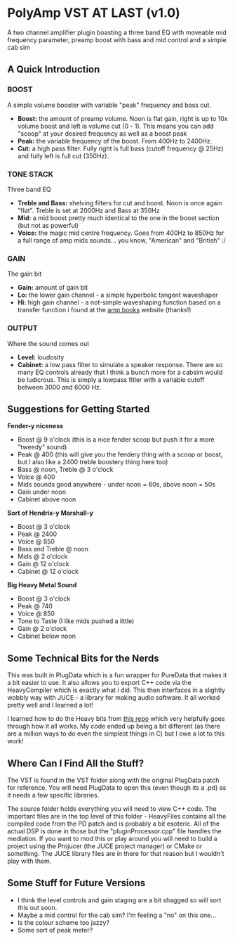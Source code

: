 # PolyAmp VST AT LAST (v1.0)
A two channel amplifier plugin boasting a three band EQ with moveable mid frequency parameter, preamp boost with bass and mid control and a simple cab sim

## A Quick Introduction
### BOOST
A simple volume booster with variable "peak" frequency and bass cut.
- **Boost:** the amount of preamp volume.  Noon is flat gain, right is up to 10x volume boost and left is volume cut (0 - 1).  This means you can add "scoop" at your desired frequency as well as a boost peak
- **Peak:** the variable frequency of the boost.  From 400Hz to 2400Hz.
- **Cut:** a high pass filter.  Fully right is full bass (cutoff frequency @ 25Hz) and fully left is full cut (350Hz).

### TONE STACK
Three band EQ
- **Treble and Bass:** shelving filters for cut and boost.  Noon is once again "flat".  Treble is set at 2000Hz and Bass at 350Hz
- **Mid:** a mid boost pretty much identical to the one in the boost section (but not as powerful)
- **Voice:** the magic mid centre frequency.  Goes from 400Hz to 850Hz for a full range of amp mids sounds... you know, "American" and "British" :/

### GAIN
The gain bit
- **Gain:** amount of gain bit
- **Lo:** the lower gain channel - a simple hyperbolic tangent waveshaper
- **Hi:** high gain channel - a not-simple waveshaping function based on a transfer function i found at the [amp books](https://www.ampbooks.com/mobile/dsp/preamp/) website (thanks!)

### OUTPUT
Where the sound comes out
- **Level:** loudosity
- **Cabinet:** a low pass filter to simulate a speaker response.  There are so many EQ controls already that I think a bunch more for a cabsim would be ludicrous.  This is simply a lowpass fitler with a variable cutoff between 3000 and 6000 Hz.

## Suggestions for Getting Started
**Fender-y niceness**
- Boost @ 9 o'clock (this is a nice fender scoop but push it for a more "tweedy" sound)
- Peak @ 400 (this will give you the fendery thing with a scoop or boost, but I also like a 2400 treble boostery thing here too)
- Bass @ noon, Treble @ 3 o'clock
- Voice @ 400
- Mids sounds good anywhere - under noon = 60s, above noon = 50s
- Gain under noon
- Cabinet above noon 

**Sort of Hendrix-y Marshall-y**
- Boost @ 3 o'clock
- Peak @ 2400
- Voice @ 850
- Bass and Treble @ noon
- Mids @ 2 o'clock
- Gain @ 12 o'clock
- Cabinet @ 12 o'clock

**Big Heavy Metal Sound**
- Boost @ 3 o'clock
- Peak @ 740
- Voice @ 850
- Tone to Taste (I like mids pushed a little)
- Gain @ 2 o'clock
- Cabinet below noon

## Some Technical Bits for the Nerds
This was built in PlugData which is a fun wrapper for PureData that makes it a bit easier to use.  It also allows you to export C++ code via the HeavyCompiler which is exactly what i did.  This then interfaces in a slightly wobbly way with JUCE - a library for making audio software.  It all worked pretty well and I learned a lot!

I learned how to do the Heavy bits from [this repo](https://github.com/o-g-sus/JUCE-HEAVY) which very helpfully goes through how it all works.  My code ended up being a bit different (as there are a million ways to do even the simplest things in C) but I owe a lot to this work!

## Where Can I Find All the Stuff?
The VST is found in the VST folder along with the original PlugData patch for reference.  You will need PlugData to open this (even though its a .pd) as it needs a few specific libraries.

The source folder holds everything you will need to view C++ code.  The important files are in the top level of this folder - HeavyFiles contains all the compiled code from the PD patch and is probably a bit esoteric.  All of the actual DSP is done in those but the "pluginProcessor.cpp" file handles the mediation.  If you want to mod this or play around you will need to build a project using the Projucer (the JUCE project manager) or CMake or something.  The JUCE library files are in there for that reason but I wouldn't play with them.

## Some Stuff for Future Versions
- I think the level controls and gain staging are a bit shagged so will sort this out soon.
- Maybe a mid control for the cab sim?  I'm feeling a "no" on this one...
- Is the colour scheme too jazzy?
- Some sort of peak meter?

